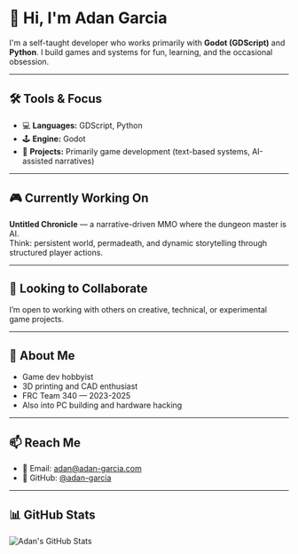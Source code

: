 # 👋 Hi, I'm Adan Garcia

I'm a self-taught developer who works primarily with **Godot (GDScript)** and **Python**. I build games and systems for fun, learning, and the occasional obsession.

---

## 🛠️ Tools & Focus
- 💻 **Languages:** GDScript, Python  
- 🕹️ **Engine:** Godot  
- 🧩 **Projects:** Primarily game development (text-based systems, AI-assisted narratives)

---

## 🎮 Currently Working On
**Untitled Chronicle** — a narrative-driven MMO where the dungeon master is AI.  
Think: persistent world, permadeath, and dynamic storytelling through structured player actions.

---

## 🤝 Looking to Collaborate
I’m open to working with others on creative, technical, or experimental game projects.

---

## 🎯 About Me
- Game dev hobbyist  
- 3D printing and CAD enthusiast  
- FRC Team 340 — 2023-2025 
- Also into PC building and hardware hacking  

---

## 📫 Reach Me
- 📧 Email: [adan@adan-garcia.com](mailto:adan@adan-garcia.com)
- 🐙 GitHub: [@adan-garcia](https://github.com/adan-garcia)

---

## 📊 GitHub Stats
![Adan's GitHub Stats](https://github-readme-stats.vercel.app/api?username=adan-garcia&show_icons=true&hide=stars&theme=default)

